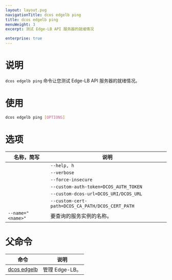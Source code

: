 ```yaml
---
layout: layout.pug
navigationTitle: dcos edgelb ping
title: dcos edgelb ping
menuWeight: 3
excerpt: 测试 Edge-LB API 服务器的就绪情况

enterprise: true
---
```



# 说明
`dcos edgelb ping` 命令让您测试 Edge-LB API 服务器的就绪情况。

# 使用

```bash
dcos edgelb ping [OPTIONS]
```

# 选项

| 名称，简写 | 说明 |
|---------|-------------|
| | `--help, h` | 显示使用情况。|
| | `--verbose` | 启用额外的请求和响应记录。|
| | `--force-insecure` | 在查询服务时允许未经验证的 TLS 证书。|
| | `--custom-auth-token=DCOS_AUTH_TOKEN` | 指定在查询服务时使用的自定义授权令牌。|
| | `--custom-dcos-url=DCOS_URI/DCOS_URL` | 指定在查询服务时使用的自定义集群 URL。|
| | `--custom-cert-path=DCOS_CA_PATH/DCOS_CERT_PATH` | 指定在查询服务时使用的自定义 TLS CA 证书文件。|
| `--name=" <name>"` | 要查询的服务实例的名称。|

# 父命令

| 命令 | 说明 |
|---------|-------------|
| [dcos edgelb](/cn/1.11/cli/command-reference/dcos-edgelb/) | 管理 Edge-LB。|
